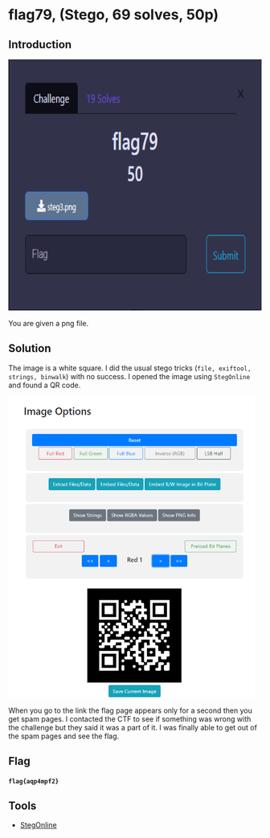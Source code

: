 # flag79, (Stego, 69 solves, 50p)

## Introduction

<p align="left">
  <img height=500 img src=./readme_assets/flag79-challenge.PNG/>
</p>

You are given a png file.

## Solution

The image is a white square. I did the usual stego tricks (`file, exiftool, strings, binwalk`) with no success. I opened the image using `StegOnline` and found a QR code.

<p align="left">
  <img height=600 img src=./readme_assets/79-qr.PNG/>
</p>

When you go to the link the flag page appears only for a second then you get spam pages. I contacted the CTF to see if something was wrong with the challenge but they said it was a part of it. I was finally able to get out of the spam pages and see the flag.

## Flag

**`flag{aqp4mpf2}`**

## Tools

- [StegOnline](https://stegonline.georgeom.net/upload)

